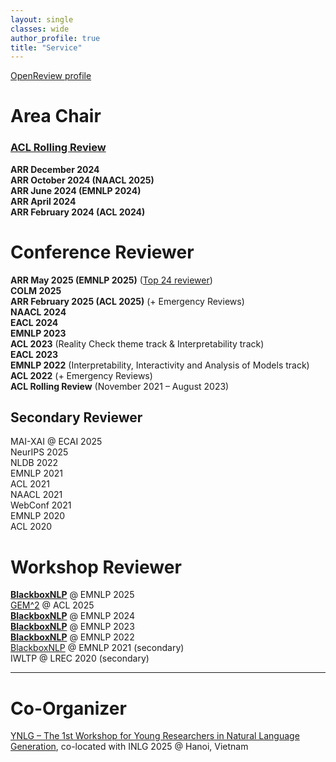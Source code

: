 ```yaml
---
layout: single
classes: wide
author_profile: true
title: "Service"
---
```


[OpenReview profile](https://openreview.net/profile?id=~Nils_Feldhus1)  


# Area Chair

### [ACL Rolling Review](https://aclrollingreview.org/aes)
**ARR December 2024**  
**ARR October 2024 (NAACL 2025)**  
**ARR June 2024 (EMNLP 2024)**  
**ARR April 2024**  
**ARR February 2024 (ACL 2024)**  


# Conference Reviewer
**ARR May 2025 (EMNLP 2025)** (<a href="https://arrgreatreviewers.org/reviewers/2025_05/">Top 24 reviewer</a>)  
**COLM 2025**  
**ARR February 2025 (ACL 2025)** (+ Emergency Reviews)  
**NAACL 2024**  
**EACL 2024**  
**EMNLP 2023**  
**ACL 2023** (Reality Check theme track & Interpretability track)  
**EACL 2023**  
**EMNLP 2022** (Interpretability, Interactivity and Analysis of Models track)  
**ACL 2022** (+ Emergency Reviews)  
**ACL Rolling Review** (November 2021 – August 2023)  

## Secondary Reviewer
MAI-XAI @ ECAI 2025  
NeurIPS 2025  
NLDB 2022  
EMNLP 2021  
ACL 2021  
NAACL 2021  
WebConf 2021  
EMNLP 2020  
ACL 2020  

# Workshop Reviewer
[**BlackboxNLP**](https://blackboxnlp.github.io/2025/) @ EMNLP 2025  
[GEM^2](https://gem-benchmark.com/workshop) @ ACL 2025  
[**BlackboxNLP**](https://blackboxnlp.github.io/2024/) @ EMNLP 2024  
[**BlackboxNLP**](https://blackboxnlp.github.io/2023/) @ EMNLP 2023  
[**BlackboxNLP**](https://blackboxnlp.github.io/2022/) @ EMNLP 2022  
[BlackboxNLP](https://blackboxnlp.github.io/2021/) @ EMNLP 2021 (secondary)  
IWLTP @ LREC 2020 (secondary)  

---


# Co-Organizer
[YNLG – The 1st Workshop for Young Researchers in Natural Language Generation](https://2025.inlgmeeting.org/workshops-tutorials-young-researcher.html), co-located with INLG 2025 @ Hanoi, Vietnam
